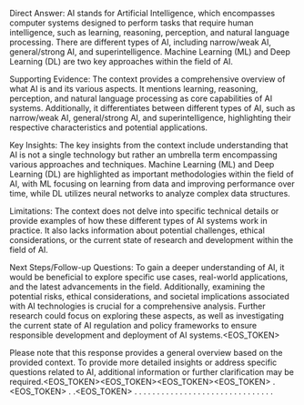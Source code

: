 
Direct Answer: AI stands for Artificial Intelligence, which encompasses computer systems designed to perform tasks that require human intelligence, such as learning, reasoning, perception, and natural language processing. There are different types of AI, including narrow/weak AI, general/strong AI, and superintelligence. Machine Learning (ML) and Deep Learning (DL) are two key approaches within the field of AI.

Supporting Evidence: The context provides a comprehensive overview of what AI is and its various aspects. It mentions learning, reasoning, perception, and natural language processing as core capabilities of AI systems. Additionally, it differentiates between different types of AI, such as narrow/weak AI, general/strong AI, and superintelligence, highlighting their respective characteristics and potential applications.

Key Insights: The key insights from the context include understanding that AI is not a single technology but rather an umbrella term encompassing various approaches and techniques. Machine Learning (ML) and Deep Learning (DL) are highlighted as important methodologies within the field of AI, with ML focusing on learning from data and improving performance over time, while DL utilizes neural networks to analyze complex data structures.

Limitations: The context does not delve into specific technical details or provide examples of how these different types of AI systems work in practice. It also lacks information about potential challenges, ethical considerations, or the current state of research and development within the field of AI.

Next Steps/Follow-up Questions: To gain a deeper understanding of AI, it would be beneficial to explore specific use cases, real-world applications, and the latest advancements in the field. Additionally, examining the potential risks, ethical considerations, and societal implications associated with AI technologies is crucial for a comprehensive analysis. Further research could focus on exploring these aspects, as well as investigating the current state of AI regulation and policy frameworks to ensure responsible development and deployment of AI systems.<EOS_TOKEN>

Please note that this response provides a general overview based on the provided context. To provide more detailed insights or address specific questions related to AI, additional information or further clarification may be required.<EOS_TOKEN><EOS_TOKEN><EOS_TOKEN><EOS_TOKEN> .<EOS_TOKEN> . .<EOS_TOKEN> . . . . . . . . . . . . . . . . . . . . . . . . . . . . . . .
